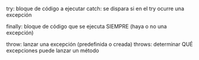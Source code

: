 try: bloque de código a ejecutar
catch: se dispara si en el try ocurre una excepción

finally: bloque de código que se ejecuta SIEMPRE (haya o no una excepción)

throw: lanzar una excepción (predefinida o creada)
throws: determinar QUÉ excepciones puede lanzar un método